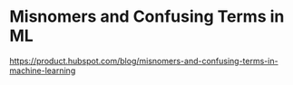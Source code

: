 # Misnomers and Confusing Terms in ML

https://product.hubspot.com/blog/misnomers-and-confusing-terms-in-machine-learning
